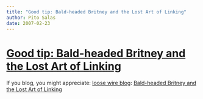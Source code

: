 ```yaml
---
title: "Good tip: Bald-headed Britney and the Lost Art of Linking"
author: Pito Salas
date: 2007-02-23
---
```

# [Good tip: Bald-headed Britney and the Lost Art of Linking](None)




If you blog, you might appreciate: [loose wire
blog](<http://www.loosewireblog.com/>): [Bald-headed Britney and the Lost Art
of
Linking](<http://feeds.feedburner.com/~r/LooseWire/~3/94131923/baldheaded_brit.html>)


